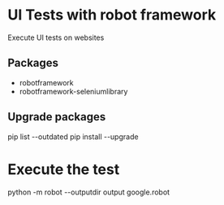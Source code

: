 # UI Tests with robot framework
Execute UI tests on websites 

## Packages
* robotframework
* robotframework-seleniumlibrary

## Upgrade packages
pip list --outdated
pip install --upgrade <package>


# Execute the test
python -m robot --outputdir output google.robot 